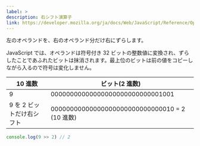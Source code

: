 ```yaml
---
label: >
description: 右シフト演算子
link: https://developer.mozilla.org/ja/docs/Web/JavaScript/Reference/Operators/Right_shift
---
```


左のオペランドを、右のオペランド分だけ右にずらします。

JavaScript では、オペランドは符号付き 32 ビットの整数値に変換され、ずらしたことであふれたビットは抹消されます。最上位のビットは前の値をコピーしながら入るので符号は変化しません。

| 10 進数                   | ビット(2 進数)                                 |
| ------------------------- | ---------------------------------------------- |
| 9                         | 00000000000000000000000000001001               |
| 9 を 2 ビットだけ右シフト | 00000000000000000000000000000010 = 2 (10 進数) |

```typescript
console.log(9 >> 2) // 2
```
